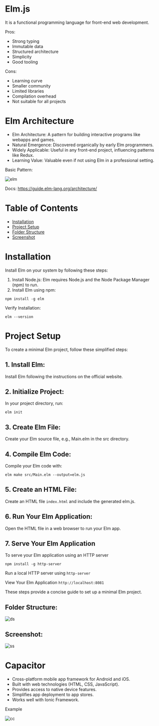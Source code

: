 # Elm.js 

It is a functional programming language for front-end web development.

Pros:
- Strong typing
- Immutable data
- Structured architecture
- Simplicity
- Good tooling

Cons:
- Learning curve
- Smaller community
- Limited libraries
- Compilation overhead
- Not suitable for all projects

# Elm Architecture

- Elm Architecture: A pattern for building interactive programs like webapps and games.
- Natural Emergence: Discovered organically by early Elm programmers.
- Widely Applicable: Useful in any front-end project, influencing patterns like Redux.
- Learning Value: Valuable even if not using Elm in a professional setting.

Basic Pattern:

![elm](https://github.com/Mirza-Hassan/Elm.js_HelloworldApp/assets/17096257/77a05286-db0c-44c8-b4dc-f455d1aa4e87)


Docs: https://guide.elm-lang.org/architecture/



# Table of Contents

- [Installation](#installation)
- [Project Setup](#project-setup)
- [Folder Structure](#folder-structure)
- [Screenshot](#screenshot)

# Installation

Install Elm on your system by following these steps:

1. Install Node.js: Elm requires Node.js and the Node Package Manager (npm) to run. 
2. Install Elm using npm:
```
npm install -g elm
```
Verify Installation:
```
elm --version
```
# Project Setup

To create a minimal Elm project, follow these simplified steps:

## 1. Install Elm:

Install Elm following the instructions on the official website.

## 2. Initialize Project:

In your project directory, run:

```elm init```

## 3. Create Elm File:

Create your Elm source file, e.g., Main.elm in the src directory.

## 4. Compile Elm Code:

Compile your Elm code with:

```elm make src/Main.elm --output=elm.js```

## 5. Create an HTML File:

Create an HTML file  ```index.html``` and include the generated elm.js.

## 6. Run Your Elm Application:

Open the HTML file in a web browser to run your Elm app.

## 7. Serve Your Elm Application

To serve your Elm application using an HTTP server

```npm install -g http-server```

  Run a local HTTP server using ```http-server```

  View Your Elm Application ```http://localhost:8081```

These steps provide a concise guide to set up a minimal Elm project.

## Folder Structure:

![ds](https://github.com/Mirza-Hassan/Elm_Helloworld_app/assets/17096257/57155d1f-9524-470e-8c95-beab861f0101)

## Screenshot:
![ss](https://github.com/Mirza-Hassan/Learning_Elm.js/assets/17096257/fba78bce-ef89-4371-8c80-6cfd846aa906)


# Capacitor

- Cross-platform mobile app framework for Android and iOS.
- Built with web technologies (HTML, CSS, JavaScript).
- Provides access to native device features.
- Simplifies app deployment to app stores.
- Works well with Ionic Framework.

Example

![cc](https://github.com/Mirza-Hassan/Elm.js_HelloworldApp/assets/17096257/31a966cf-a665-4dc4-a662-5dfbea8f48d7)

